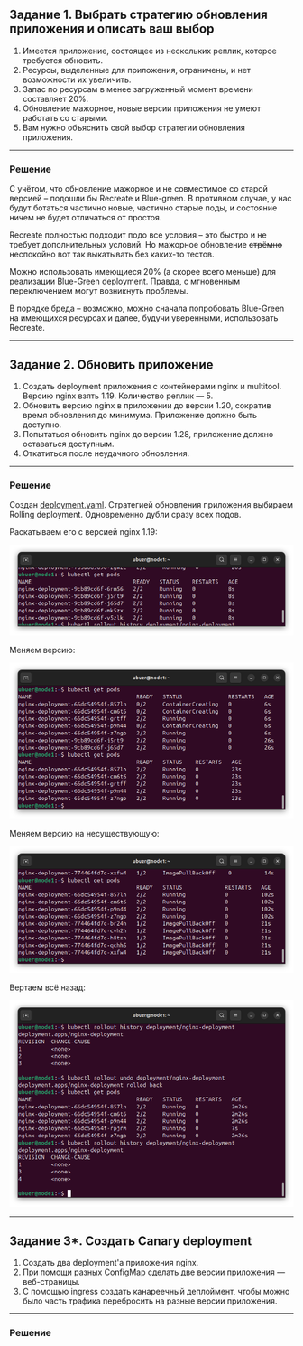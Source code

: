 ## Задание 1. Выбрать стратегию обновления приложения и описать ваш выбор

1. Имеется приложение, состоящее из нескольких реплик, которое требуется обновить.
2. Ресурсы, выделенные для приложения, ограничены, и нет возможности их увеличить.
3. Запас по ресурсам в менее загруженный момент времени составляет 20%.
4. Обновление мажорное, новые версии приложения не умеют работать со старыми.
5. Вам нужно объяснить свой выбор стратегии обновления приложения.

--- 

### Решение

С учётом, что обновление мажорное и не совместимое со старой версией – подошли бы Recreate и Blue-green. В противном случае, у нас будут ботаться частично новые, частично старые поды, и состояние ничем не будет отличаться от простоя.

Recreate полностью подходит подо все условия – это быстро и не требует дополнительных условий. Но мажорное обновление ~~стрёмно~~ неспокойно вот так выкатывать без каких-то тестов.

Можно использовать имеющиеся 20% (а скорее всего меньше) для реализации Blue-Green deployment. Правда, с мгновенным переключением могут возникнуть проблемы.

В порядке бреда – возможно, можно сначала попробовать Blue-Green на имеющихся ресурсах и далее, будучи уверенными, использовать Recreate.

---

## Задание 2. Обновить приложение

1. Создать deployment приложения с контейнерами nginx и multitool. Версию nginx взять 1.19. Количество реплик — 5.
2. Обновить версию nginx в приложении до версии 1.20, сократив время обновления до минимума. Приложение должно быть доступно.
3. Попытаться обновить nginx до версии 1.28, приложение должно оставаться доступным.
4. Откатиться после неудачного обновления.

---

### Решение

Создан [deployment.yaml](k8s/deployment.yaml). Стратегией обновления приложения выбираем Rolling deployment. Одновременно дубли сразу всех подов.

Раскатываем его с версией nginx 1.19:

![alt text](img/2.1.png)

Меняем версию:

![alt text](img/2.2.png)

Меняем версию на несуществующую:

![alt text](img/2.3.png)

Вертаем всё назад:

![alt text](img/2.4.png)

---

## Задание 3*. Создать Canary deployment

1. Создать два deployment'а приложения nginx.
2. При помощи разных ConfigMap сделать две версии приложения — веб-страницы.
3. С помощью ingress создать канареечный деплоймент, чтобы можно было часть трафика перебросить на разные версии приложения.

---

### Решение

